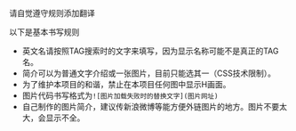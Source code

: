 请自觉遵守规则添加翻译

以下是基本书写规则
* 英文名请按照TAG搜索时的文字来填写，因为显示名称可能不是真正的TAG名。
* 简介可以为普通文字介绍或一张图片，目前只能选其一（CSS技术限制）。
* 为了维护本项目的和谐，禁止在本项目任何图中显示H画面。
* 图片代码书写格式为`![图片加载失败时的替换文字](图片网址)`
* 自己制作的图片简介，建议传新浪微博等能方便外链图片的地方。图片不要太大，会显示不全。